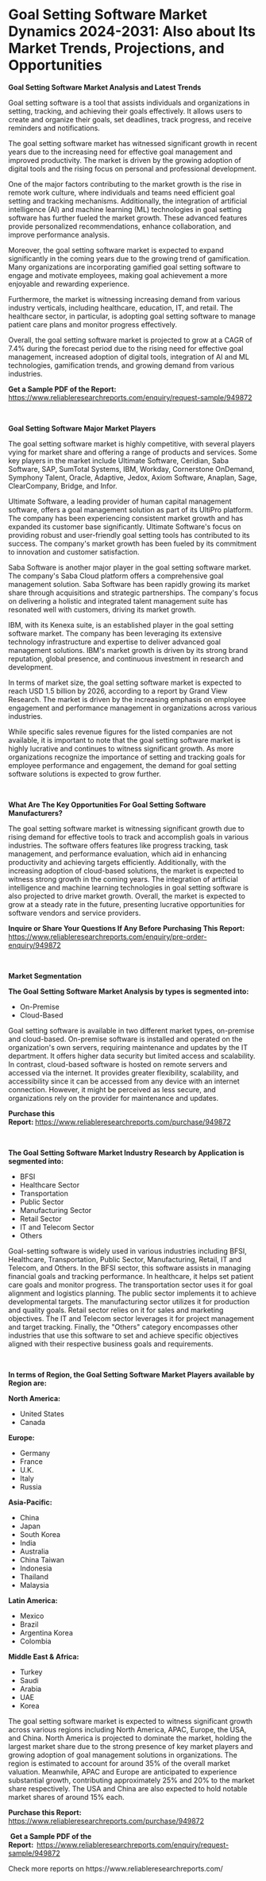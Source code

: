 <p><h1>Goal Setting Software Market Dynamics 2024-2031: Also about Its Market Trends, Projections, and Opportunities</h1></p><p><strong>Goal Setting Software Market Analysis and Latest Trends</strong></p>
<p><p>Goal setting software is a tool that assists individuals and organizations in setting, tracking, and achieving their goals effectively. It allows users to create and organize their goals, set deadlines, track progress, and receive reminders and notifications.</p><p>The goal setting software market has witnessed significant growth in recent years due to the increasing need for effective goal management and improved productivity. The market is driven by the growing adoption of digital tools and the rising focus on personal and professional development.</p><p>One of the major factors contributing to the market growth is the rise in remote work culture, where individuals and teams need efficient goal setting and tracking mechanisms. Additionally, the integration of artificial intelligence (AI) and machine learning (ML) technologies in goal setting software has further fueled the market growth. These advanced features provide personalized recommendations, enhance collaboration, and improve performance analysis.</p><p>Moreover, the goal setting software market is expected to expand significantly in the coming years due to the growing trend of gamification. Many organizations are incorporating gamified goal setting software to engage and motivate employees, making goal achievement a more enjoyable and rewarding experience.</p><p>Furthermore, the market is witnessing increasing demand from various industry verticals, including healthcare, education, IT, and retail. The healthcare sector, in particular, is adopting goal setting software to manage patient care plans and monitor progress effectively.</p><p>Overall, the goal setting software market is projected to grow at a CAGR of 7.4% during the forecast period due to the rising need for effective goal management, increased adoption of digital tools, integration of AI and ML technologies, gamification trends, and growing demand from various industries.</p></p>
<p><strong>Get a Sample PDF of the Report:&nbsp;</strong> <a href="https://www.reliableresearchreports.com/enquiry/request-sample/949872">https://www.reliableresearchreports.com/enquiry/request-sample/949872</a></p>
<p>&nbsp;</p>
<p><strong>Goal Setting Software Major Market Players</strong></p>
<p><p>The goal setting software market is highly competitive, with several players vying for market share and offering a range of products and services. Some key players in the market include Ultimate Software, Ceridian, Saba Software, SAP, SumTotal Systems, IBM, Workday, Cornerstone OnDemand, Symphony Talent, Oracle, Adaptive, Jedox, Axiom Software, Anaplan, Sage, ClearCompany, Bridge, and Infor.</p><p>Ultimate Software, a leading provider of human capital management software, offers a goal management solution as part of its UltiPro platform. The company has been experiencing consistent market growth and has expanded its customer base significantly. Ultimate Software's focus on providing robust and user-friendly goal setting tools has contributed to its success. The company's market growth has been fueled by its commitment to innovation and customer satisfaction.</p><p>Saba Software is another major player in the goal setting software market. The company's Saba Cloud platform offers a comprehensive goal management solution. Saba Software has been rapidly growing its market share through acquisitions and strategic partnerships. The company's focus on delivering a holistic and integrated talent management suite has resonated well with customers, driving its market growth.</p><p>IBM, with its Kenexa suite, is an established player in the goal setting software market. The company has been leveraging its extensive technology infrastructure and expertise to deliver advanced goal management solutions. IBM's market growth is driven by its strong brand reputation, global presence, and continuous investment in research and development.</p><p>In terms of market size, the goal setting software market is expected to reach USD 1.5 billion by 2026, according to a report by Grand View Research. The market is driven by the increasing emphasis on employee engagement and performance management in organizations across various industries.</p><p>While specific sales revenue figures for the listed companies are not available, it is important to note that the goal setting software market is highly lucrative and continues to witness significant growth. As more organizations recognize the importance of setting and tracking goals for employee performance and engagement, the demand for goal setting software solutions is expected to grow further.</p></p>
<p>&nbsp;</p>
<p><strong>What Are The Key Opportunities For Goal Setting Software Manufacturers?</strong></p>
<p><p>The goal setting software market is witnessing significant growth due to rising demand for effective tools to track and accomplish goals in various industries. The software offers features like progress tracking, task management, and performance evaluation, which aid in enhancing productivity and achieving targets efficiently. Additionally, with the increasing adoption of cloud-based solutions, the market is expected to witness strong growth in the coming years. The integration of artificial intelligence and machine learning technologies in goal setting software is also projected to drive market growth. Overall, the market is expected to grow at a steady rate in the future, presenting lucrative opportunities for software vendors and service providers.</p></p>
<p><strong>Inquire or Share Your Questions If Any Before Purchasing This Report:</strong> <a href="https://www.reliableresearchreports.com/enquiry/pre-order-enquiry/949872">https://www.reliableresearchreports.com/enquiry/pre-order-enquiry/949872</a></p>
<p>&nbsp;</p>
<p><strong>Market Segmentation</strong></p>
<p><strong>The Goal Setting Software Market Analysis by types is segmented into:</strong></p>
<p><ul><li>On-Premise</li><li>Cloud-Based</li></ul></p>
<p><p>Goal setting software is available in two different market types, on-premise and cloud-based. On-premise software is installed and operated on the organization's own servers, requiring maintenance and updates by the IT department. It offers higher data security but limited access and scalability. In contrast, cloud-based software is hosted on remote servers and accessed via the internet. It provides greater flexibility, scalability, and accessibility since it can be accessed from any device with an internet connection. However, it might be perceived as less secure, and organizations rely on the provider for maintenance and updates.</p></p>
<p><strong>Purchase this Report:&nbsp;</strong><a href="https://www.reliableresearchreports.com/purchase/949872">https://www.reliableresearchreports.com/purchase/949872</a></p>
<p>&nbsp;</p>
<p><strong>The Goal Setting Software Market Industry Research by Application is segmented into:</strong></p>
<p><ul><li>BFSI</li><li>Healthcare Sector</li><li>Transportation</li><li>Public Sector</li><li>Manufacturing Sector</li><li>Retail Sector</li><li>IT and Telecom Sector</li><li>Others</li></ul></p>
<p><p>Goal-setting software is widely used in various industries including BFSI, Healthcare, Transportation, Public Sector, Manufacturing, Retail, IT and Telecom, and Others. In the BFSI sector, this software assists in managing financial goals and tracking performance. In healthcare, it helps set patient care goals and monitor progress. The transportation sector uses it for goal alignment and logistics planning. The public sector implements it to achieve developmental targets. The manufacturing sector utilizes it for production and quality goals. Retail sector relies on it for sales and marketing objectives. The IT and Telecom sector leverages it for project management and target tracking. Finally, the "Others" category encompasses other industries that use this software to set and achieve specific objectives aligned with their respective business goals and requirements.</p></p>
<p>&nbsp;</p>
<p><strong>In terms of Region, the Goal Setting Software Market Players available by Region are:</strong></p>
<p>
    <p> <strong> North America: </strong>
        <ul>
            <li>United States</li>
            <li>Canada</li>
        </ul>
        </p> 
    <p> <strong> Europe: </strong>
        <ul>
            <li>Germany</li>
            <li>France</li>
            <li>U.K.</li>
            <li>Italy</li>
            <li>Russia</li>
        </ul>
        </p> 
    <p> <strong> Asia-Pacific: </strong>
        <ul>
            <li>China</li>
            <li>Japan</li>
            <li>South Korea</li>
            <li>India</li>
            <li>Australia</li>
            <li>China Taiwan</li>
            <li>Indonesia</li>
            <li>Thailand</li>
            <li>Malaysia</li>
        </ul>
        </p> 
    <p> <strong> Latin America: </strong>
        <ul>
            <li>Mexico</li>
            <li>Brazil</li>
            <li>Argentina Korea</li>
            <li>Colombia</li>
        </ul>
        </p> 
    <p> <strong> Middle East & Africa: </strong>
        <ul>
            <li>Turkey</li>
            <li>Saudi</li>
            <li>Arabia</li>
            <li>UAE</li>
            <li>Korea</li>
        </ul>
    </p>
    </p>
<p><p>The goal setting software market is expected to witness significant growth across various regions including North America, APAC, Europe, the USA, and China. North America is projected to dominate the market, holding the largest market share due to the strong presence of key market players and growing adoption of goal management solutions in organizations. The region is estimated to account for around 35% of the overall market valuation. Meanwhile, APAC and Europe are anticipated to experience substantial growth, contributing approximately 25% and 20% to the market share respectively. The USA and China are also expected to hold notable market shares of around 15% each.</p></p>
<p><strong>Purchase this Report: </strong><a href="https://www.reliableresearchreports.com/purchase/949872">https://www.reliableresearchreports.com/purchase/949872</a></p>
<p>&nbsp;<strong>Get a Sample PDF of the Report:&nbsp;&nbsp;</strong><a href="https://www.reliableresearchreports.com/enquiry/request-sample/949872">https://www.reliableresearchreports.com/enquiry/request-sample/949872</a></p>
<p><strong></strong></p>
<p>Check more reports on https://www.reliableresearchreports.com/</p>